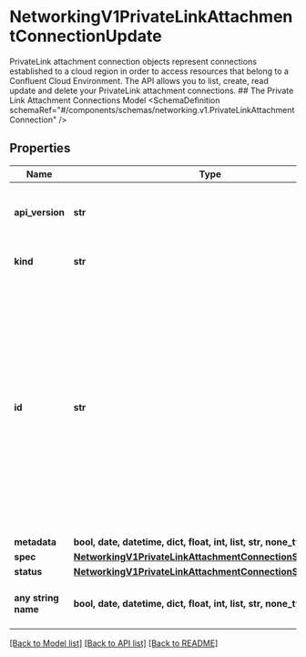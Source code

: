 # NetworkingV1PrivateLinkAttachmentConnectionUpdate

PrivateLink attachment connection objects represent connections established to a cloud region in order to access resources that belong to a Confluent Cloud Environment. The API allows you to list, create, read update and delete your PrivateLink attachment connections.   ## The Private Link Attachment Connections Model <SchemaDefinition schemaRef=\"#/components/schemas/networking.v1.PrivateLinkAttachmentConnection\" />

## Properties
Name | Type | Description | Notes
------------ | ------------- | ------------- | -------------
**api_version** | **str** | APIVersion defines the schema version of this representation of a resource. | [optional] [readonly]  if omitted the server will use the default value of "networking/v1"
**kind** | **str** | Kind defines the object this REST resource represents. | [optional] [readonly]  if omitted the server will use the default value of "PrivateLinkAttachmentConnection"
**id** | **str** | ID is the \&quot;natural identifier\&quot; for an object within its scope/namespace; it is normally unique across time but not space. That is, you can assume that the ID will not be reclaimed and reused after an object is deleted (\&quot;time\&quot;); however, it may collide with IDs for other object &#x60;kinds&#x60; or objects of the same &#x60;kind&#x60; within a different scope/namespace (\&quot;space\&quot;). | [optional] [readonly] 
**metadata** | **bool, date, datetime, dict, float, int, list, str, none_type** |  | [optional] 
**spec** | [**NetworkingV1PrivateLinkAttachmentConnectionSpecUpdate**](NetworkingV1PrivateLinkAttachmentConnectionSpecUpdate.md) |  | [optional] 
**status** | [**NetworkingV1PrivateLinkAttachmentConnectionStatus**](NetworkingV1PrivateLinkAttachmentConnectionStatus.md) |  | [optional] 
**any string name** | **bool, date, datetime, dict, float, int, list, str, none_type** | any string name can be used but the value must be the correct type | [optional]

[[Back to Model list]](../README.md#documentation-for-models) [[Back to API list]](../README.md#documentation-for-api-endpoints) [[Back to README]](../README.md)


